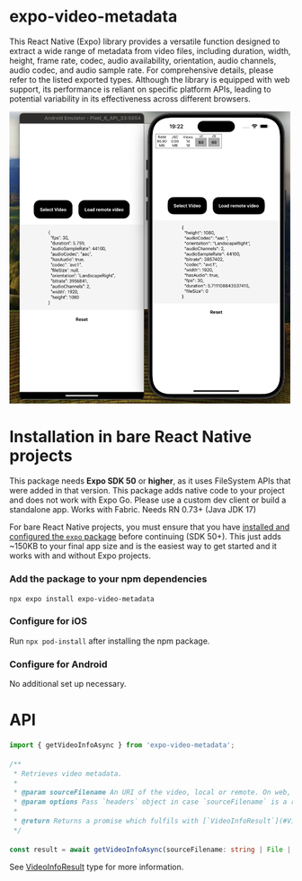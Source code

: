 # expo-video-metadata

This React Native (Expo) library provides a versatile function designed to extract a wide range of metadata from video files, including duration, width, height, frame rate, codec, audio availability, orientation, audio channels, audio codec, and audio sample rate. For comprehensive details, please refer to the listed exported types. Although the library is equipped with web support, its performance is reliant on specific platform APIs, leading to potential variability in its effectiveness across different browsers.

<img src="https://raw.githubusercontent.com/hirbod/expo-video-metadata/assets/preview.png" width="500" />

# Installation in bare React Native projects

This package needs **Expo SDK 50** or **higher**, as it uses FileSystem APIs that were added in that version. This package adds native code to your project and does not work with Expo Go. Please use a custom dev client or build a standalone app. Works with Fabric. Needs RN 0.73+ (Java JDK 17)

For bare React Native projects, you must ensure that you have [installed and configured the `expo` package](https://docs.expo.dev/bare/installing-expo-modules/) before continuing (SDK 50+). This just adds ~150KB to your final app size and is the easiest way to get started and it works with and without Expo projects.

### Add the package to your npm dependencies

```
npx expo install expo-video-metadata
```

### Configure for iOS

Run `npx pod-install` after installing the npm package.

### Configure for Android

No additional set up necessary.

# API

```ts
import { getVideoInfoAsync } from 'expo-video-metadata';

/**
 * Retrieves video metadata.
 *
 * @param sourceFilename An URI of the video, local or remote. On web, it can be a File or Blob object, too. base64 URIs are supported but not recommended, as they can be very large and cause performance issues.
 * @param options Pass `headers` object in case `sourceFilename` is a remote URI, e.g { headers: "Authorization": "Bearer some-token" } etc.
 *
 * @return Returns a promise which fulfils with [`VideoInfoResult`](#Videoinforesult).
 */

const result = await getVideoInfoAsync(sourceFilename: string | File | Blob, options: VideoInfoOptions = {}): Promise<VideoInfoResult>
```

See [VideoInfoResult](https://github.com/hirbod/expo-video-metadata/blob/main/src/ExpoVideoMetadata.types.ts#L1) type for more information.
